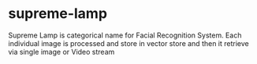 # supreme-lamp
Supreme Lamp is categorical name for Facial Recognition System. Each individual image is processed and store in vector store and then it retrieve via single image or Video stream

